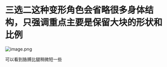 # 三选二这种变形角色会省略很多身体结构，只强调重点主要是保留大块的形状和比例

![image.png](https://cdn.jsdelivr.net/gh/ymingZ/note-gen-image-sync@main/2025-08/cd1002d5-1158-4f5a-bc21-6f4130602e67.png)

可以看到胳膊比腿稍微短一些
